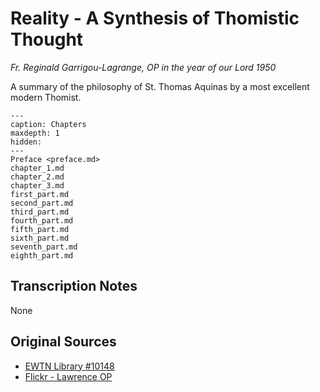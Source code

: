 # Reality - A Synthesis of Thomistic Thought
*Fr. Reginald Garrigou-Lagrange, OP in the year of our Lord 1950*

A summary of the philosophy of St. Thomas Aquinas by a most excellent
modern Thomist.

```{toctree}
---
caption: Chapters
maxdepth: 1
hidden:
---
Preface <preface.md>
chapter_1.md
chapter_2.md
chapter_3.md
first_part.md
second_part.md
third_part.md
fourth_part.md
fifth_part.md
sixth_part.md
seventh_part.md
eighth_part.md
```

## Transcription Notes
None

## Original Sources
* [EWTN Library #10148](https://www.ewtn.com/catholicism/library/reality-a-synthesis-of-thomistic-thought-10148)
* [Flickr - Lawrence OP](https://www.flickr.com/photos/paullew/5394573561/in/photostream/)

